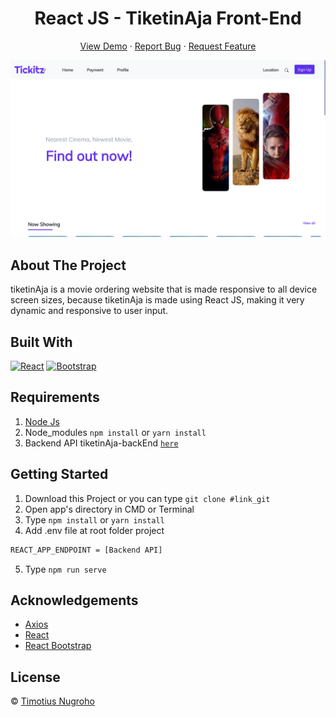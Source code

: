 <h1 align='center'>React JS - TiketinAja Front-End</h1>
  <p align="center">
    <a href="link_deploy">View Demo</a>
    ·
    <a href="https://github.com/Timotius-Nugroho/Frond-end-react-js/issues">Report Bug</a>
    ·
    <a href="https://github.com/Timotius-Nugroho/Frond-end-react-js/pulls">Request Feature</a>
  </p>

![Image Banner](src/assets/img/bannerREADME.png)

## About The Project

tiketinAja is a movie ordering website that is made responsive to all device screen sizes, because tiketinAja is made using React JS, making it very dynamic and responsive to user input.

## Built With

[![React](https://img.shields.io/badge/React-v17.0.2-blue)](https://github.com/facebook/react)
[![Bootstrap](https://img.shields.io/badge/Bootstrap-v4.6.x-blue)](https://github.com/react-bootstrap/react-bootstrap)

## Requirements

1. <a href="https://nodejs.org/en/download/">Node Js</a>
2. Node_modules `npm install` or `yarn install`
3. Backend API tiketinAja-backEnd [`here`](https://github.com/Timotius-Nugroho/tiketinAja-backEnd)

## Getting Started

1. Download this Project or you can type `git clone #link_git`
2. Open app's directory in CMD or Terminal
3. Type `npm install` or `yarn install`
4. Add .env file at root folder project

```sh
REACT_APP_ENDPOINT = [Backend API]
```

5. Type `npm run serve`

## Acknowledgements

- [Axios](https://www.npmjs.com/package/axios)
- [React](https://reactjs.org/)
- [React Bootstrap](https://react-bootstrap.github.io/)

## License

© [Timotius Nugroho](https://github.com/Timotius-Nugroho/)
